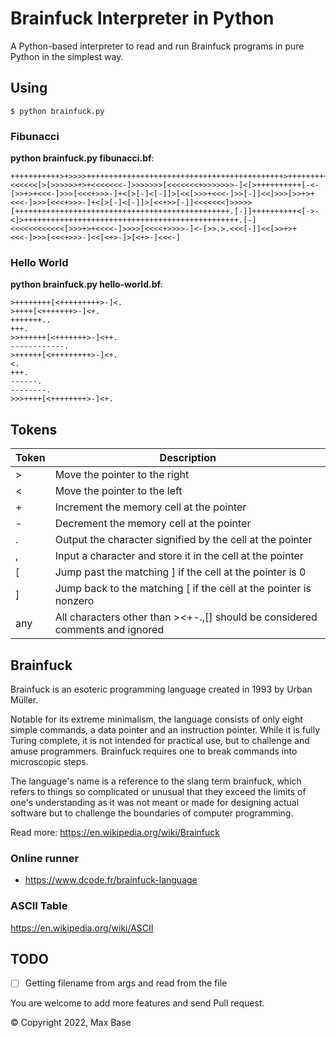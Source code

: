 # Brainfuck Interpreter in Python

A Python-based interpreter to read and run Brainfuck programs in pure Python in the simplest way.

## Using

```
$ python brainfuck.py
```

### Fibunacci

**python brainfuck.py fibunacci.bf**:

```bf
+++++++++++>+>>>>++++++++++++++++++++++++++++++++++++++++++++>++++++++++++++++++++++++++++++++<<<<<<[>[>>>>>>+>+<<<<<<<-]>>>>>>>[<<<<<<<+>>>>>>>-]<[>++++++++++[-<-[>>+>+<<<-]>>>[<<<+>>>-]+<[>[-]<[-]]>[<<[>>>+<<<-]>>[-]]<<]>>>[>>+>+<<<-]>>>[<<<+>>>-]+<[>[-]<[-]]>[<<+>>[-]]<<<<<<<]>>>>>[++++++++++++++++++++++++++++++++++++++++++++++++.[-]]++++++++++<[->-<]>++++++++++++++++++++++++++++++++++++++++++++++++.[-]<<<<<<<<<<<<[>>>+>+<<<<-]>>>>[<<<<+>>>>-]<-[>>.>.<<<[-]]<<[>>+>+<<<-]>>>[<<<+>>>-]<<[<+>-]>[<+>-]<<<-]
```

### Hello World

**python brainfuck.py hello-world.bf**:

```
>++++++++[<+++++++++>-]<.
>++++[<+++++++>-]<+.
+++++++..
+++.
>>++++++[<+++++++>-]<++.
------------.
>++++++[<+++++++++>-]<+.
<.
+++.
------.
--------.
>>>++++[<++++++++>-]<+.
```

## Tokens

| Token | Description |
| ----- | --------------------------- |
| >	| Move the pointer to the right |
| <	| Move the pointer to the left |
| +	| Increment the memory cell at the pointer |
| -	| Decrement the memory cell at the pointer |
| .	| Output the character signified by the cell at the pointer |
| ,	| Input a character and store it in the cell at the pointer |
| [	| Jump past the matching ] if the cell at the pointer is 0 |
| ]	| Jump back to the matching [ if the cell at the pointer is nonzero |
| any | All characters other than ><+-.,[] should be considered comments and ignored |

## Brainfuck

Brainfuck is an esoteric programming language created in 1993 by Urban Müller.

Notable for its extreme minimalism, the language consists of only eight simple commands, a data pointer and an instruction pointer. While it is fully Turing complete, it is not intended for practical use, but to challenge and amuse programmers. Brainfuck requires one to break commands into microscopic steps.

The language's name is a reference to the slang term brainfuck, which refers to things so complicated or unusual that they exceed the limits of one's understanding as it was not meant or made for designing actual software but to challenge the boundaries of computer programming.

Read more: https://en.wikipedia.org/wiki/Brainfuck

### Online runner

- https://www.dcode.fr/brainfuck-language

### ASCII Table

https://en.wikipedia.org/wiki/ASCII

## TODO

- [ ] Getting filename from args and read from the file

You are welcome to add more features and send Pull request.

© Copyright 2022, Max Base
